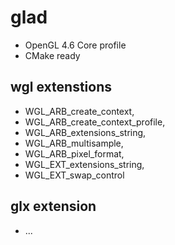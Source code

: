 # glad

- OpenGL 4.6 Core profile
- CMake ready

## wgl extenstions

- WGL_ARB_create_context,
- WGL_ARB_create_context_profile,
- WGL_ARB_extensions_string,
- WGL_ARB_multisample,
- WGL_ARB_pixel_format,
- WGL_EXT_extensions_string,
- WGL_EXT_swap_control

## glx extension

- ...
